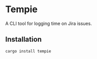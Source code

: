 # Tempie

A CLI tool for logging time on Jira issues.

## Installation

```bash
cargo install tempie
```

